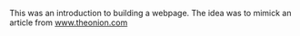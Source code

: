This was an introduction to building a webpage. The idea was to mimick an article from www.theonion.com
